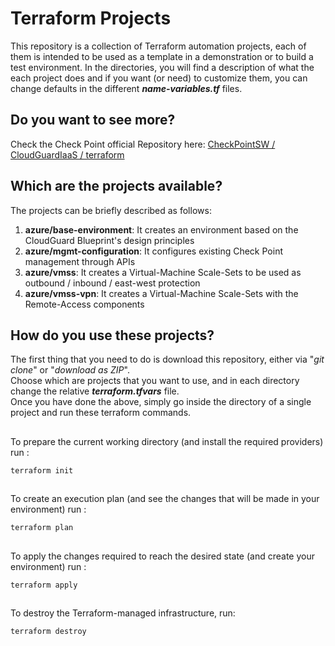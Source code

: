 # Terraform Projects
This repository is a collection of Terraform automation projects, each of them is intended to be used as a template in a demonstration or to build a test environment.  In the directories, you will find a description of what the each project does and if you want (or need) to customize them, you can change defaults in the different __*name-variables.tf*__ files. 

## Do you want to see more? 
Check the Check Point official Repository here: [CheckPointSW / CloudGuardIaaS / terraform](https://github.com/CheckPointSW/CloudGuardIaaS/tree/master/terraform)

## Which are the projects available?
The projects can be briefly described as follows:
1. **azure/base-environment**: It creates an environment based on the CloudGuard Blueprint's design principles
2. **azure/mgmt-configuration**: It configures existing Check Point management through APIs
3. **azure/vmss**: It creates a Virtual-Machine Scale-Sets to be used as outbound / inbound / east-west protection
4. **azure/vmss-vpn**: It creates a Virtual-Machine Scale-Sets with the Remote-Access components


## How do you use these projects?
The first thing that you need to do is download this repository, either via "*git clone*" or "*download as ZIP*".  
Choose which are projects that you want to use, and in each directory change the relative __*terraform.tfvars*__ file.   
Once you have done the above, simply go inside the directory of a single project and run these terraform commands.

##
To prepare the current working directory (and install the required providers) run :
```hcl
terraform init 
```
##
To create an execution plan (and see the changes that will be made in your environment) run :
```hcl
terraform plan
``` 
##
To apply the changes required to reach the desired state (and create your environment) run :
```hcl
terraform apply
```
## 
To destroy the Terraform-managed infrastructure, run:
```hcl
terraform destroy
```